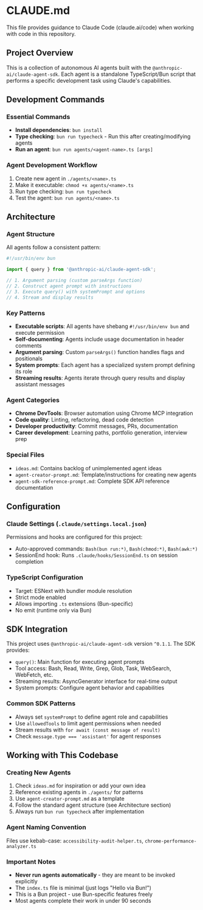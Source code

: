 # CLAUDE.md

This file provides guidance to Claude Code (claude.ai/code) when working with code in this repository.

## Project Overview

This is a collection of autonomous AI agents built with the `@anthropic-ai/claude-agent-sdk`. Each agent is a standalone TypeScript/Bun script that performs a specific development task using Claude's capabilities.

## Development Commands

### Essential Commands
- **Install dependencies**: `bun install`
- **Type checking**: `bun run typecheck` - Run this after creating/modifying agents
- **Run an agent**: `bun run agents/<agent-name>.ts [args]`

### Agent Development Workflow
1. Create new agent in `./agents/<name>.ts`
2. Make it executable: `chmod +x agents/<name>.ts`
3. Run type checking: `bun run typecheck`
4. Test the agent: `bun run agents/<name>.ts`

## Architecture

### Agent Structure
All agents follow a consistent pattern:

```typescript
#!/usr/bin/env bun

import { query } from '@anthropic-ai/claude-agent-sdk';

// 1. Argument parsing (custom parseArgs function)
// 2. Construct agent prompt with instructions
// 3. Execute query() with systemPrompt and options
// 4. Stream and display results
```

### Key Patterns
- **Executable scripts**: All agents have shebang `#!/usr/bin/env bun` and execute permission
- **Self-documenting**: Agents include usage documentation in header comments
- **Argument parsing**: Custom `parseArgs()` function handles flags and positionals
- **System prompts**: Each agent has a specialized system prompt defining its role
- **Streaming results**: Agents iterate through query results and display assistant messages

### Agent Categories
- **Chrome DevTools**: Browser automation using Chrome MCP integration
- **Code quality**: Linting, refactoring, dead code detection
- **Developer productivity**: Commit messages, PRs, documentation
- **Career development**: Learning paths, portfolio generation, interview prep

### Special Files
- `ideas.md`: Contains backlog of unimplemented agent ideas
- `agent-creator-prompt.md`: Template/instructions for creating new agents
- `agent-sdk-reference-prompt.md`: Complete SDK API reference documentation

## Configuration

### Claude Settings (`.claude/settings.local.json`)
Permissions and hooks are configured for this project:
- Auto-approved commands: `Bash(bun run:*)`, `Bash(chmod:*)`, `Bash(awk:*)`
- SessionEnd hook: Runs `.claude/hooks/SessionEnd.ts` on session completion

### TypeScript Configuration
- Target: ESNext with bundler module resolution
- Strict mode enabled
- Allows importing `.ts` extensions (Bun-specific)
- No emit (runtime only via Bun)

## SDK Integration

This project uses `@anthropic-ai/claude-agent-sdk` version `^0.1.1`. The SDK provides:
- `query()`: Main function for executing agent prompts
- Tool access: Bash, Read, Write, Grep, Glob, Task, WebSearch, WebFetch, etc.
- Streaming results: AsyncGenerator interface for real-time output
- System prompts: Configure agent behavior and capabilities

### Common SDK Patterns
- Always set `systemPrompt` to define agent role and capabilities
- Use `allowedTools` to limit agent permissions when needed
- Stream results with `for await (const message of result)`
- Check `message.type === 'assistant'` for agent responses

## Working with This Codebase

### Creating New Agents
1. Check `ideas.md` for inspiration or add your own idea
2. Reference existing agents in `./agents/` for patterns
3. Use `agent-creator-prompt.md` as a template
4. Follow the standard agent structure (see Architecture section)
5. Always run `bun run typecheck` after implementation

### Agent Naming Convention
Files use kebab-case: `accessibility-audit-helper.ts`, `chrome-performance-analyzer.ts`

### Important Notes
- **Never run agents automatically** - they are meant to be invoked explicitly
- The `index.ts` file is minimal (just logs "Hello via Bun!")
- This is a Bun project - use Bun-specific features freely
- Most agents complete their work in under 90 seconds
